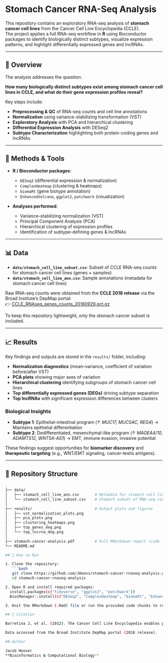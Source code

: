 # Stomach Cancer RNA-Seq Analysis  

This repository contains an exploratory RNA-seq analysis of **stomach cancer cell lines** from the Cancer Cell Line Encyclopedia (CCLE).  
The project applies a full RNA-seq workflow in **R** using Bioconductor packages to identify biologically distinct subtypes, visualize expression patterns, and highlight differentially expressed genes and lncRNAs.  

---

## 📖 Overview  

The analysis addresses the question:  

**How many biologically distinct subtypes exist among stomach cancer cell lines in CCLE, and what do their gene expression profiles reveal?**  

Key steps include:  
- **Preprocessing & QC** of RNA-seq counts and cell line annotations  
- **Normalization** using variance-stabilizing transformation (VST)  
- **Exploratory Analysis** with PCA and hierarchical clustering  
- **Differential Expression Analysis** with DESeq2  
- **Subtype Characterization** highlighting both protein-coding genes and lncRNAs  

---

## 🧰 Methods & Tools  

- **R / Bioconductor packages**:  
  - `DESeq2` (differential expression & normalization)  
  - `ComplexHeatmap` (clustering & heatmaps)  
  - `biomaRt` (gene biotype annotation)  
  - `EnhancedVolcano`, `ggplot2`, `patchwork` (visualization)  

- **Analyses performed**:  
  - Variance–stabilizing normalization (VST)  
  - Principal Component Analysis (PCA)  
  - Hierarchical clustering of expression profiles  
  - Identification of subtype-defining genes & lncRNAs  

---

## 📊 Data  

- **`data/stomach_cell_line_subset.csv`**: Subset of CCLE RNA-seq counts for stomach cancer cell lines (genes × samples)  
- **`data/stomach_cell_line_ann.csv`**: Sample annotations (metadata for stomach cancer cell lines)  

Raw RNA-seq counts were obtained from the **CCLE 2018 release** via the Broad Institute’s DepMap portal:  
👉 [CCLE_RNAseq_genes_counts_20180929.gct.gz](https://depmap.org/portal/download/)  

To keep this repository lightweight, only the stomach cancer subset is included.  

---

## 📈 Results  

Key findings and outputs are stored in the `results/` folder, including:  
- **Normalization diagnostics** (mean–variance, coefficient of variation before/after VST)  
- **PCA plots** showing major axes of variation  
- **Hierarchical clustering** identifying subgroups of stomach cancer cell lines  
- **Top differentially expressed genes (DEGs)** driving subtype separation  
- **Top lncRNAs** with significant expression differences between clusters  

### Biological Insights  
- **Subtype 1**: Epithelial–intestinal program (↑ *MUC17, MUC5AC, REG4*) → Maintains epithelial differentiation  
- **Subtype 2**: Dedifferentiated, mesenchymal-like program (↑ *MAGEA4/10, ADAMTS12, WNT5A-AS1*) → EMT, immune evasion, invasive potential  

These findings suggest opportunities for **biomarker discovery** and **therapeutic targeting** (e.g., WNT/EMT signaling, cancer-testis antigens).  

---

## 📂 Repository Structure  

```bash
.
├── data/
│   ├── stomach_cell_line_ann.csv       # Metadata for stomach cell lines
│   └── stomach_cell_line_subset.csv    # Stomach subset of RNA-seq counts
│
├── results/                            # Output plots and figures
│   ├── vst_normalization_plots.png
│   ├── pca_plots.png
│   ├── clustering_heatmaps.png
│   ├── top_genes_deg.png
│   └── top_lncrna_deg.png
│
├── stomach-cancer-analysis.pdf         # Full RMarkdown report (code + figures)
└── README.md

## 🚀 How to Run  

1. Clone the repository:  
   ```bash
   git clone https://github.com/JHoovs/stomach-cancer-rnaseq-analysis.git
   cd stomach-cancer-rnaseq-analysis

2. Open R and install required packages:
  install.packages(c("tidyverse", "ggplot2", "patchwork"))
  BiocManager::install(c("DESeq2", "ComplexHeatmap", "biomaRt", "EnhancedVolcano"))

3. Knit the RMarkdown (.Rmd) file or run the provided code chunks to reproduce results.

## 📌 Citation

Barretina J, et al. (2012). The Cancer Cell Line Encyclopedia enables predictive modelling of anticancer drug sensitivity. Nature 483, 603–607.

Data accessed from the Broad Institute DepMap portal (2018 release).

## Author

Jacob Hoover
**Bioinformatics & Computational Biology**
